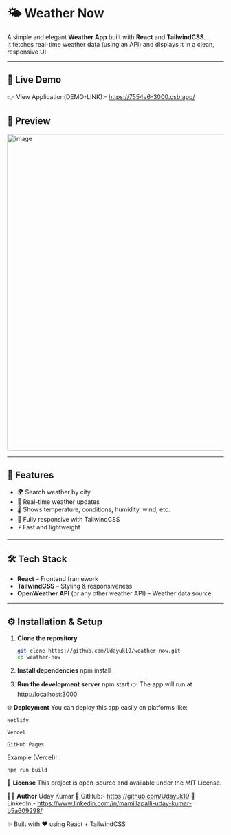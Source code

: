 # 🌤️ Weather Now

A simple and elegant **Weather App** built with **React** and **TailwindCSS**.  
It fetches real-time weather data (using an API) and displays it in a clean, responsive UI.  

---

## 🚀 Live Demo  
👉 View Application(DEMO-LINK):- https://7554v6-3000.csb.app/

## 📸 Preview
<img width="1175" height="736" alt="image" src="https://github.com/user-attachments/assets/aa3b9a7d-2cce-472a-8905-3cbfdbbbb87a" />

---

## 🚀 Features
- 🌍 Search weather by city  
- 📡 Real-time weather updates  
- 🌡️ Shows temperature, conditions, humidity, wind, etc.  
- 📱 Fully responsive with TailwindCSS  
- ⚡ Fast and lightweight  

---

## 🛠️ Tech Stack
- **React** – Frontend framework  
- **TailwindCSS** – Styling & responsiveness  
- **OpenWeather API** (or any other weather API) – Weather data source  

---

## ⚙️ Installation & Setup

1. **Clone the repository**
   ```bash
   git clone https://github.com/Udayuk19/weather-now.git
   cd weather-now
2. **Install dependencies**
    npm install
   
4. **Run the development server**
    npm start
👉 The app will run at http://localhost:3000

🌐 **Deployment**
    You can deploy this app easily on platforms like:

    Netlify

    Vercel

    GitHub Pages

Example (Vercel):

    npm run build

📜 **License**
   This project is open-source and available under the MIT License.

👨‍💻 **Author**
     Uday Kumar
     🔗 GitHub:- https://github.com/Udayuk19
     🔗 LinkedIn:- https://www.linkedin.com/in/mamillapalli-uday-kumar-b5a609298/

✨ Built with ❤️ using React + TailwindCSS
